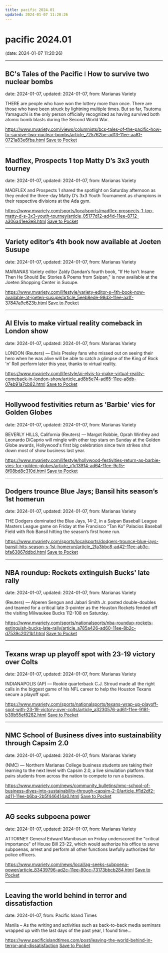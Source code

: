 ```yaml
---
title: pacific 2024.01
updated: 2024-01-07 11:20:26
---
```


# pacific 2024.01

(date: 2024-01-07 11:20:26)

---

## BC's Tales of the Pacific ǀ How to survive two nuclear bombs

date: 2024-01-07, updated: 2024-01-07, from: Marianas Variety

THERE are people who have won the lottery more than once. There are those who have been struck by lightning multiple times. But so far, Tsutomu Yamaguchi is the only person officially recognized as having survived both atomic bomb blasts during the Second World War.

<span class="feed-item-link">
<a href="https://www.mvariety.com/views/columnists/bcs-tales-of-the-pacific-how-to-survive-two-nuclear-bombs/article_725762be-ad13-11ee-aa81-0721a83e6fba.html">https://www.mvariety.com/views/columnists/bcs-tales-of-the-pacific-how-to-survive-two-nuclear-bombs/article_725762be-ad13-11ee-aa81-0721a83e6fba.html</a> <a href="https://getpocket.com/save" class="pocket-btn" data-lang="en" data-save-url="https://www.mvariety.com/views/columnists/bcs-tales-of-the-pacific-how-to-survive-two-nuclear-bombs/article_725762be-ad13-11ee-aa81-0721a83e6fba.html">Save to Pocket</a>
</span>

---

## Madflex, Prospects 1 top Matty D’s 3x3 youth tourney

date: 2024-01-07, updated: 2024-01-07, from: Marianas Variety

MADFLEX and Prospects 1 shared the spotlight on Saturday afternoon as they ended the three-day Matty D’s 3x3 Youth Tournament as champions in their respective divisions at the Ada gym.

<span class="feed-item-link">
<a href="https://www.mvariety.com/sports/localsports/madflex-prospects-1-top-matty-d-s-3x3-youth-tourney/article_05177d12-ad4d-11ee-8712-a306a41ee3e8.html">https://www.mvariety.com/sports/localsports/madflex-prospects-1-top-matty-d-s-3x3-youth-tourney/article_05177d12-ad4d-11ee-8712-a306a41ee3e8.html</a> <a href="https://getpocket.com/save" class="pocket-btn" data-lang="en" data-save-url="https://www.mvariety.com/sports/localsports/madflex-prospects-1-top-matty-d-s-3x3-youth-tourney/article_05177d12-ad4d-11ee-8712-a306a41ee3e8.html">Save to Pocket</a>
</span>

---

## Variety editor’s 4th book now available at Joeten Susupe

date: 2024-01-07, updated: 2024-01-07, from: Marianas Variety

MARIANAS Variety editor Zaldy Dandan’s fourth book, "If He Isn’t Insane Then He Should Be: Stories &amp; Poems from Saipan," is now available at the Joeten Shopping Center in Susupe.

<span class="feed-item-link">
<a href="https://www.mvariety.com/lifestyle/variety-editor-s-4th-book-now-available-at-joeten-susupe/article_5eeb8ede-98d3-11ee-aa1f-37847a9e623b.html">https://www.mvariety.com/lifestyle/variety-editor-s-4th-book-now-available-at-joeten-susupe/article_5eeb8ede-98d3-11ee-aa1f-37847a9e623b.html</a> <a href="https://getpocket.com/save" class="pocket-btn" data-lang="en" data-save-url="https://www.mvariety.com/lifestyle/variety-editor-s-4th-book-now-available-at-joeten-susupe/article_5eeb8ede-98d3-11ee-aa1f-37847a9e623b.html">Save to Pocket</a>
</span>

---

## AI Elvis to make virtual reality comeback in London show

date: 2024-01-07, updated: 2024-01-07, from: Marianas Variety

LONDON (Reuters) — Elvis Presley fans who missed out on seeing their hero when he was alive will be able to catch a glimpse of the King of Rock 'n' Roll perform later this year, thanks to virtual reality.

<span class="feed-item-link">
<a href="https://www.mvariety.com/lifestyle/ai-elvis-to-make-virtual-reality-comeback-in-london-show/article_ad8b5e74-ad65-11ee-a8db-07eb91a7cb82.html">https://www.mvariety.com/lifestyle/ai-elvis-to-make-virtual-reality-comeback-in-london-show/article_ad8b5e74-ad65-11ee-a8db-07eb91a7cb82.html</a> <a href="https://getpocket.com/save" class="pocket-btn" data-lang="en" data-save-url="https://www.mvariety.com/lifestyle/ai-elvis-to-make-virtual-reality-comeback-in-london-show/article_ad8b5e74-ad65-11ee-a8db-07eb91a7cb82.html">Save to Pocket</a>
</span>

---

## Hollywood festivities return as 'Barbie' vies for Golden Globes

date: 2024-01-07, updated: 2024-01-07, from: Marianas Variety

BEVERLY HILLS, California (Reuters) — Margot Robbie, Oprah Winfrey and Leonardo DiCaprio will mingle with other top stars on Sunday at the Golden Globe awards, Hollywood's first big celebration since twin strikes shut down most of show business last year.

<span class="feed-item-link">
<a href="https://www.mvariety.com/lifestyle/hollywood-festivities-return-as-barbie-vies-for-golden-globes/article_c1c13914-ad64-11ee-9cf5-8f08bd8c310d.html">https://www.mvariety.com/lifestyle/hollywood-festivities-return-as-barbie-vies-for-golden-globes/article_c1c13914-ad64-11ee-9cf5-8f08bd8c310d.html</a> <a href="https://getpocket.com/save" class="pocket-btn" data-lang="en" data-save-url="https://www.mvariety.com/lifestyle/hollywood-festivities-return-as-barbie-vies-for-golden-globes/article_c1c13914-ad64-11ee-9cf5-8f08bd8c310d.html">Save to Pocket</a>
</span>

---

## Dodgers trounce Blue Jays; Bansil hits season’s 1st homerun

date: 2024-01-07, updated: 2024-01-07, from: Marianas Variety

THE Dodgers dominated the Blue Jays, 14-2, in a Saipan Baseball League Masters League game on Friday at the Francisco “Tan Ko” Palacios Baseball Field with Rob Bansil hitting the season’s first home run.

<span class="feed-item-link">
<a href="https://www.mvariety.com/sports/localsports/dodgers-trounce-blue-jays-bansil-hits-season-s-1st-homerun/article_2fa3bbc8-ad42-11ee-ab3c-bfa63867ddbd.html">https://www.mvariety.com/sports/localsports/dodgers-trounce-blue-jays-bansil-hits-season-s-1st-homerun/article_2fa3bbc8-ad42-11ee-ab3c-bfa63867ddbd.html</a> <a href="https://getpocket.com/save" class="pocket-btn" data-lang="en" data-save-url="https://www.mvariety.com/sports/localsports/dodgers-trounce-blue-jays-bansil-hits-season-s-1st-homerun/article_2fa3bbc8-ad42-11ee-ab3c-bfa63867ddbd.html">Save to Pocket</a>
</span>

---

## NBA roundup: Rockets extinguish Bucks' late rally

date: 2024-01-07, updated: 2024-01-07, from: Marianas Variety

(Reuters) — Alperen Sengun and Jabari Smith Jr. posted double-doubles and teamed for a critical late 3-pointer as the Houston Rockets fended off the visiting Milwaukee Bucks 112-108 on Saturday.

<span class="feed-item-link">
<a href="https://www.mvariety.com/sports/nationalsports/nba-roundup-rockets-extinguish-bucks-late-rally/article_a785a426-ad60-11ee-8b2c-d7539c2021bf.html">https://www.mvariety.com/sports/nationalsports/nba-roundup-rockets-extinguish-bucks-late-rally/article_a785a426-ad60-11ee-8b2c-d7539c2021bf.html</a> <a href="https://getpocket.com/save" class="pocket-btn" data-lang="en" data-save-url="https://www.mvariety.com/sports/nationalsports/nba-roundup-rockets-extinguish-bucks-late-rally/article_a785a426-ad60-11ee-8b2c-d7539c2021bf.html">Save to Pocket</a>
</span>

---

## Texans wrap up playoff spot with 23-19 victory over Colts

date: 2024-01-07, updated: 2024-01-07, from: Marianas Variety

INDIANAPOLIS (AP) — Rookie quarterback C.J. Stroud made all the right calls in the biggest game of his NFL career to help the Houston Texans secure a playoff spot.

<span class="feed-item-link">
<a href="https://www.mvariety.com/sports/nationalsports/texans-wrap-up-playoff-spot-with-23-19-victory-over-colts/article_a3230576-ad61-11ee-918f-b39b55ef8282.html">https://www.mvariety.com/sports/nationalsports/texans-wrap-up-playoff-spot-with-23-19-victory-over-colts/article_a3230576-ad61-11ee-918f-b39b55ef8282.html</a> <a href="https://getpocket.com/save" class="pocket-btn" data-lang="en" data-save-url="https://www.mvariety.com/sports/nationalsports/texans-wrap-up-playoff-spot-with-23-19-victory-over-colts/article_a3230576-ad61-11ee-918f-b39b55ef8282.html">Save to Pocket</a>
</span>

---

## NMC School of Business dives into sustainability through Capsim 2.0

date: 2024-01-07, updated: 2024-01-07, from: Marianas Variety

(NMC) — Northern Marianas College business students are taking their learning to the next level with Capsim 2.0, a live simulation platform that pairs students from across the nation to compete to run a business.

<span class="feed-item-link">
<a href="https://www.mvariety.com/news/community_bulletins/nmc-school-of-business-dives-into-sustainability-through-capsim-2-0/article_ff1d2df2-ad11-11ee-b6ba-2b5f446414a0.html">https://www.mvariety.com/news/community_bulletins/nmc-school-of-business-dives-into-sustainability-through-capsim-2-0/article_ff1d2df2-ad11-11ee-b6ba-2b5f446414a0.html</a> <a href="https://getpocket.com/save" class="pocket-btn" data-lang="en" data-save-url="https://www.mvariety.com/news/community_bulletins/nmc-school-of-business-dives-into-sustainability-through-capsim-2-0/article_ff1d2df2-ad11-11ee-b6ba-2b5f446414a0.html">Save to Pocket</a>
</span>

---

## AG seeks subpoena power

date: 2024-01-07, updated: 2024-01-07, from: Marianas Variety

ATTORNEY General Edward Manibusan on Friday underscored the "critical importance" of House Bill 23-22, which would authorize his office to serve subpoenas, arrest and perform all other functions lawfully authorized for police officers.

<span class="feed-item-link">
<a href="https://www.mvariety.com/news/local/ag-seeks-subpoena-power/article_83439796-ad2c-11ee-80cc-73173bbcb284.html">https://www.mvariety.com/news/local/ag-seeks-subpoena-power/article_83439796-ad2c-11ee-80cc-73173bbcb284.html</a> <a href="https://getpocket.com/save" class="pocket-btn" data-lang="en" data-save-url="https://www.mvariety.com/news/local/ag-seeks-subpoena-power/article_83439796-ad2c-11ee-80cc-73173bbcb284.html">Save to Pocket</a>
</span>

---

## Leaving the world behind in terror and dissatisfaction 

date: 2024-01-07, from: Pacific Island Times

Manila – As the writing and activities such as back-to-back media seminars wrapped up with the last days of the past year, I found time...

<span class="feed-item-link">
<a href="https://www.pacificislandtimes.com/post/leaving-the-world-behind-in-terror-and-dissatisfaction">https://www.pacificislandtimes.com/post/leaving-the-world-behind-in-terror-and-dissatisfaction</a> <a href="https://getpocket.com/save" class="pocket-btn" data-lang="en" data-save-url="https://www.pacificislandtimes.com/post/leaving-the-world-behind-in-terror-and-dissatisfaction">Save to Pocket</a>
</span>



<script type="text/javascript">!function(d,i){if(!d.getElementById(i)){var j=d.createElement("script");j.id=i;j.src="https://widgets.getpocket.com/v1/j/btn.js?v=1";var w=d.getElementById(i);d.body.appendChild(j);}}(document,"pocket-btn-js");</script>


